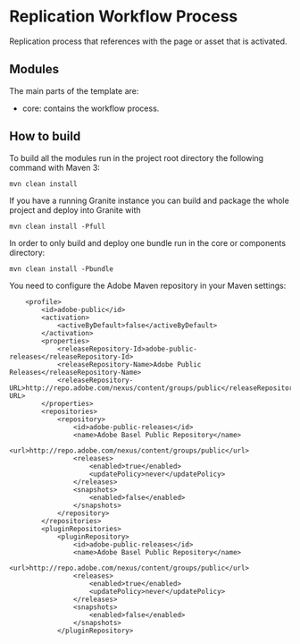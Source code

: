 # Replication Workflow Process 

Replication process that references with the page or asset that is activated. 


## Modules

The main parts of the template are:

* core: contains the workflow process.

## How to build

To build all the modules run in the project root directory the following command with Maven 3:

    mvn clean install

If you have a running Granite instance you can build and package the whole project and deploy into Granite with  

    mvn clean install -Pfull

In order to only build and deploy one bundle run in the core or components directory:

    mvn clean install -Pbundle

You need to configure the Adobe Maven repository in your Maven settings:

		<profile>
			<id>adobe-public</id>
			<activation>
				<activeByDefault>false</activeByDefault>
			</activation>
			<properties>
				<releaseRepository-Id>adobe-public-releases</releaseRepository-Id>
				<releaseRepository-Name>Adobe Public Releases</releaseRepository-Name>
				<releaseRepository-URL>http://repo.adobe.com/nexus/content/groups/public</releaseRepository-URL>
			</properties>
			<repositories>
				<repository>
					<id>adobe-public-releases</id>
					<name>Adobe Basel Public Repository</name>
					<url>http://repo.adobe.com/nexus/content/groups/public</url>
					<releases>
						<enabled>true</enabled>
						<updatePolicy>never</updatePolicy>
					</releases>
					<snapshots>
						<enabled>false</enabled>
					</snapshots>
				</repository>
			</repositories>
			<pluginRepositories>
				<pluginRepository>
					<id>adobe-public-releases</id>
					<name>Adobe Basel Public Repository</name>
					<url>http://repo.adobe.com/nexus/content/groups/public</url>
					<releases>
						<enabled>true</enabled>
						<updatePolicy>never</updatePolicy>
					</releases>
					<snapshots>
						<enabled>false</enabled>
					</snapshots>
				</pluginRepository>

